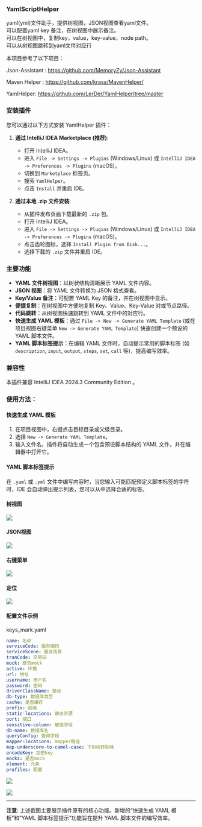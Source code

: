 ### YamlScriptHelper

yaml(yml)文件助手，提供树视图，JSON视图查看yaml文件。<br/>
可以配置yaml key 备注，在树视图中展示备注。<br/>
可以在树视图中，复制key，value，key-value，node path。<br/>
可以从树视图跳转到yaml文件对应行

本项目参考了以下项目：

Json-Assistant : https://github.com/MemoryZy/Json-Assistant

Maven Helper : https://github.com/krasa/MavenHelper/

YamlHelper: https://github.com/LerDer/YamlHelper/tree/master

### 安装插件

您可以通过以下方式安装 YamlHelper 插件：

1.  **通过 IntelliJ IDEA Marketplace (推荐)**:
    *   打开 IntelliJ IDEA。
    *   进入 `File -> Settings -> Plugins` (Windows/Linux) 或 `IntelliJ IDEA -> Preferences -> Plugins` (macOS)。
    *   切换到 `Marketplace` 标签页。
    *   搜索 `YamlHelper`。
    *   点击 `Install` 并重启 IDE。

2.  **通过本地 .zip 文件安装**:
    *   从插件发布页面下载最新的 `.zip` 包。
    *   打开 IntelliJ IDEA。
    *   进入 `File -> Settings -> Plugins` (Windows/Linux) 或 `IntelliJ IDEA -> Preferences -> Plugins` (macOS)。
    *   点击齿轮图标，选择 `Install Plugin from Disk...`。
    *   选择下载的 `.zip` 文件并重启 IDE。

### 主要功能

*   **YAML 文件树视图**：以树状结构清晰展示 YAML 文件内容。
*   **JSON 视图**：将 YAML 文件转换为 JSON 格式查看。
*   **Key/Value 备注**：可配置 YAML Key 的备注，并在树视图中显示。
*   **便捷复制**：在树视图中方便地复制 Key、Value、Key-Value 对或节点路径。
*   **代码跳转**：从树视图快速跳转到 YAML 文件中的对应行。
*   **快速生成 YAML 模板**：通过 `File -> New -> Generate YAML Template` (或在项目视图右键菜单 `New -> Generate YAML Template`) 快速创建一个预设的 YAML 脚本文件。
*   **YAML 脚本标签提示**：在编辑 YAML 文件时，自动提示常用的脚本标签 (如 `description`, `input`, `output`, `steps`, `set`, `call` 等)，提高编写效率。

### 兼容性

本插件兼容 IntelliJ IDEA 2024.3 Community Edition 。

### 使用方法：

#### 快速生成 YAML 模板

1.  在项目视图中，右键点击目标目录或父级目录。
2.  选择 `New -> Generate YAML Template`。
3.  输入文件名，插件将自动生成一个包含预设脚本结构的 YAML 文件，并在编辑器中打开它。

#### YAML 脚本标签提示

在 `.yaml` 或 `.yml` 文件中编写内容时，当您输入可能匹配预定义脚本标签的字符时，IDE 会自动弹出提示列表，您可以从中选择合适的标签。


#### 树视图

![](/pic/Snipaste_2025-03-07_13-25-15.png)

#### JSON视图

![](/pic/Snipaste_2025-03-07_13-25-01.png)

#### 右键菜单

![](/pic/Snipaste_2025-03-07_12-07-54.png)

#### 定位

![](/pic/16.gif)

#### 配置文件示例 

keys_mark.yaml

```yaml
name: 名称
serviceCode: 服务编码
serviceScene: 服务场景
tranCode: 交易码
mock: 是否mock
active: 环境
url: 地址
username: 用户名
password: 密码
driverClassName: 驱动
db-type: 数据库类型
cache: 是否缓存
prefix: 前缀
static-locations: 静态资源
port: 端口
sensitive-column: 敏感字段
db-name: 数据库名
queryConfig: 查询字段
mapper-locations: mapper路径
map-underscore-to-camel-case: 下划线转驼峰
encodeKey: 加密key
mocks: 是否mock
element: 元素
profiles: 配置
```

![](/pic/Snipaste_2025-03-07_13-31-34.png)

![](/pic/Snipaste_2025-03-07_13-34-29.png)

---

**注意**: 上述截图主要展示插件原有的核心功能。新增的“快速生成 YAML 模板”和“YAML 脚本标签提示”功能旨在提升 YAML 脚本文件的编写效率。
